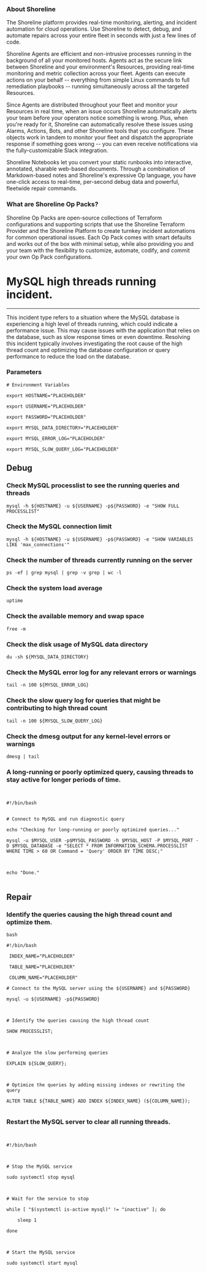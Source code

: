 
### About Shoreline
The Shoreline platform provides real-time monitoring, alerting, and incident automation for cloud operations. Use Shoreline to detect, debug, and automate repairs across your entire fleet in seconds with just a few lines of code.

Shoreline Agents are efficient and non-intrusive processes running in the background of all your monitored hosts. Agents act as the secure link between Shoreline and your environment's Resources, providing real-time monitoring and metric collection across your fleet. Agents can execute actions on your behalf -- everything from simple Linux commands to full remediation playbooks -- running simultaneously across all the targeted Resources.

Since Agents are distributed throughout your fleet and monitor your Resources in real time, when an issue occurs Shoreline automatically alerts your team before your operators notice something is wrong. Plus, when you're ready for it, Shoreline can automatically resolve these issues using Alarms, Actions, Bots, and other Shoreline tools that you configure. These objects work in tandem to monitor your fleet and dispatch the appropriate response if something goes wrong -- you can even receive notifications via the fully-customizable Slack integration.

Shoreline Notebooks let you convert your static runbooks into interactive, annotated, sharable web-based documents. Through a combination of Markdown-based notes and Shoreline's expressive Op language, you have one-click access to real-time, per-second debug data and powerful, fleetwide repair commands.

### What are Shoreline Op Packs?
Shoreline Op Packs are open-source collections of Terraform configurations and supporting scripts that use the Shoreline Terraform Provider and the Shoreline Platform to create turnkey incident automations for common operational issues. Each Op Pack comes with smart defaults and works out of the box with minimal setup, while also providing you and your team with the flexibility to customize, automate, codify, and commit your own Op Pack configurations.

# MySQL high threads running incident.
---

This incident type refers to a situation where the MySQL database is experiencing a high level of threads running, which could indicate a performance issue. This may cause issues with the application that relies on the database, such as slow response times or even downtime. Resolving this incident typically involves investigating the root cause of the high thread count and optimizing the database configuration or query performance to reduce the load on the database.

### Parameters
```shell
# Environment Variables

export HOSTNAME="PLACEHOLDER"

export USERNAME="PLACEHOLDER"

export PASSWORD="PLACEHOLDER"

export MYSQL_DATA_DIRECTORY="PLACEHOLDER"

export MYSQL_ERROR_LOG="PLACEHOLDER"

export MYSQL_SLOW_QUERY_LOG="PLACEHOLDER"

```

## Debug

### Check MySQL processlist to see the running queries and threads
```shell
mysql -h ${HOSTNAME} -u ${USERNAME} -p${PASSWORD} -e "SHOW FULL PROCESSLIST"
```

### Check the MySQL connection limit
```shell
mysql -h ${HOSTNAME} -u ${USERNAME} -p${PASSWORD} -e "SHOW VARIABLES LIKE 'max_connections'"
```

### Check the number of threads currently running on the server
```shell
ps -ef | grep mysql | grep -v grep | wc -l
```

### Check the system load average
```shell
uptime
```

### Check the available memory and swap space
```shell
free -m
```

### Check the disk usage of MySQL data directory
```shell
du -sh ${MYSQL_DATA_DIRECTORY}
```

### Check the MySQL error log for any relevant errors or warnings
```shell
tail -n 100 ${MYSQL_ERROR_LOG}
```

### Check the slow query log for queries that might be contributing to high thread count
```shell
tail -n 100 ${MYSQL_SLOW_QUERY_LOG}
```

### Check the dmesg output for any kernel-level errors or warnings
```shell
dmesg | tail
```

### A long-running or poorly optimized query, causing threads to stay active for longer periods of time.
```shell


#!/bin/bash


# Connect to MySQL and run diagnostic query

echo "Checking for long-running or poorly optimized queries..."

mysql -u $MYSQL_USER -p$MYSQL_PASSWORD -h $MYSQL_HOST -P $MYSQL_PORT -D $MYSQL_DATABASE -e "SELECT * FROM INFORMATION_SCHEMA.PROCESSLIST WHERE TIME > 60 OR Command = 'Query' ORDER BY TIME DESC;"



echo "Done."


```

## Repair

### Identify the queries causing the high thread count and optimize them.
```shell
bash

#!/bin/bash

 INDEX_NAME="PLACEHOLDER"

 TABLE_NAME="PLACEHOLDER"

 COLUMN_NAME="PLACEHOLDER"

# Connect to the MySQL server using the ${USERNAME} and ${PASSWORD}

mysql -u ${USERNAME} -p${PASSWORD}



# Identify the queries causing the high thread count

SHOW PROCESSLIST;



# Analyze the slow performing queries

EXPLAIN ${SLOW_QUERY};



# Optimize the queries by adding missing indexes or rewriting the query

ALTER TABLE ${TABLE_NAME} ADD INDEX ${INDEX_NAME} (${COLUMN_NAME});


```

### Restart the MySQL server to clear all running threads.
```shell


#!/bin/bash



# Stop the MySQL service

sudo systemctl stop mysql



# Wait for the service to stop

while [ "$(systemctl is-active mysql)" != "inactive" ]; do

    sleep 1

done



# Start the MySQL service

sudo systemctl start mysql


```